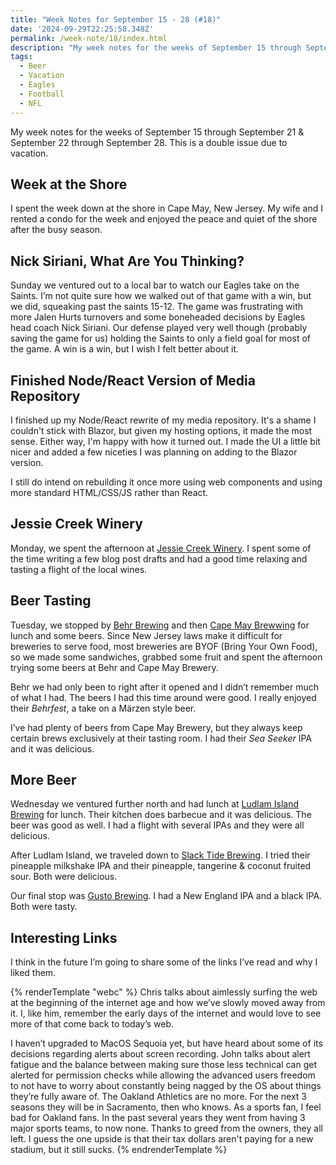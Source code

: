 ```yaml
---
title: "Week Notes for September 15 - 28 (#18)"
date: '2024-09-29T22:25:58.348Z'
permalink: /week-note/18/index.html
description: "My week notes for the weeks of September 15 through September 21 & September 22 through September 28."
tags:
  - Beer
  - Vacation
  - Eagles
  - Football
  - NFL
---
```


My week notes for the weeks of September 15 through September 21 & September 22 through September 28. This is a double issue due to vacation.
<!-- excerpt -->

## Week at the Shore

I spent the week down at the shore in Cape May, New Jersey. My wife and I rented a condo for the week and enjoyed the peace and quiet of the shore after the busy season.

## Nick Siriani, What Are You Thinking?

Sunday we ventured out to a local bar to watch our Eagles take on the Saints. I’m not quite sure how we walked out of that game with a win, but we did, squeaking past the saints 15-12. The game was frustrating with more Jalen Hurts turnovers and some boneheaded decisions by Eagles head coach Nick Siriani. Our defense played very well though (probably saving the game for us) holding the Saints to only a field goal for most of the game. A win is a win, but I wish I felt better about it.

## Finished Node/React Version of Media Repository

I finished up my Node/React rewrite of my media repository. It's a shame I couldn't stick with Blazor, but given my hosting options, it made the most sense. Either way, I'm happy with how it turned out. I made the UI a little bit nicer and added a few niceties I was planning on adding to the Blazor version.

I still do intend on rebuilding it once more using web components and using more standard HTML/CSS/JS rather than React.

## Jessie Creek Winery

Monday, we spent the afternoon at [Jessie Creek Winery](https://jessiecreekwinery.com). I spent some of the time writing a few blog post drafts and had a good time relaxing and tasting a flight of the local wines.

## Beer Tasting

Tuesday, we stopped by [Behr Brewing](https://www.behrbrewing.com) and then [Cape May Brewwing](https://capemaybrewery.com) for lunch and some beers. Since New Jersey laws make it difficult for breweries to serve food, most breweries are BYOF (Bring Your Own Food), so we made some sandwiches, grabbed some fruit and spent the afternoon trying some beers at Behr and Cape May Brewery.

Behr we had only been to right after it opened and I didn’t remember much of what I had. The beers I had this time around were good. I really enjoyed their *Behrfest*, a take on a Märzen style beer.

I’ve had plenty of beers from Cape May Brewery, but they always keep certain brews exclusively at their tasting room. I had their *Sea Seeker* IPA and it was delicious.

## More Beer

Wednesday we ventured further north and had lunch at [Ludlam Island Brewing](https://www.ludlamisland.com) for lunch. Their kitchen does barbecue and it was delicious. The beer was good as well. I had a flight with several IPAs and they were all delicious.

After Ludlam Island, we traveled down to [Slack Tide Brewing](https://www.slacktidebrewingco.com). I tried their pineapple milkshake IPA and their pineapple, tangerine & coconut fruited sour. Both were delicious.

Our final stop was [Gusto Brewing](https://www.gustobrewco.com). I had a New England IPA and a black IPA. Both were tasty.

## Interesting Links

I think in the future I’m going to share some of the links I’ve read and why I liked them.

{% renderTemplate "webc" %}
<shared-link title="Let’s Bring Back Browsing" url="https://christianheilmann.com/2024/09/15/lets-bring-back-browsing/" author="Christian Heilmann">
Chris talks about aimlessly surfing the web at the beginning of the internet age and how we’ve slowly moved away from it. I, like him, remember the early days of the internet and would love to see more of that come back to today’s web.
</shared-link>

<shared-link title="The Mac is a Power Tool" url="https://daringfireball.net/2024/08/the_mac_is_a_power_tool" author="John Gruber">
I haven’t upgraded to MacOS Sequoia yet, but have heard about some of its decisions regarding alerts about screen recording. John talks about alert fatigue and the balance between making sure those less technical can get alerted  for permission checks while allowing the advanced users freedom to not have to worry about constantly being nagged by the OS about things they’re fully aware of.
</shared-link>

<shared-link title="Never Forget What Killed The Oakland A’s" url="https://defector.com/ode-on-an-ass-hat-oakland-athletics-last-game" author="Ray Ratto">
The Oakland Athletics are no more. For the next 3 seasons they will be in Sacramento, then who knows. As a sports fan, I feel bad for Oakland fans. In the past several years they went from having 3 major sports teams, to now none. Thanks to greed from the owners, they all left. I guess the one upside is that their tax dollars aren't paying for a new stadium, but it still sucks.
</shared-link>
{% endrenderTemplate %}